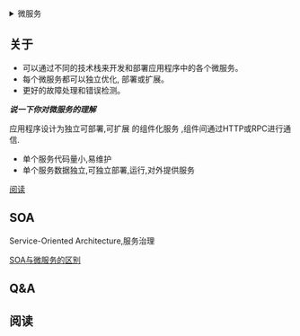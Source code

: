 <details>
<summary>微服务</summary>
<!-- TOC -->

- [关于](#关于)
- [SOA](#soa)
- [Q&A](#qa)
- [阅读](#阅读)

<!-- /TOC -->
</details>

## 关于

* 可以通过不同的技术栈来开发和部署应用程序中的各个微服务。
* 每个微服务都可以独立优化, 部署或扩展。
* 更好的故障处理和错误检测。

***说一下你对微服务的理解***

应用程序设计为独立可部署,可扩展 的组件化服务 ,组件间通过HTTP或RPC进行通信.

* 单个服务代码量小,易维护
* 单个服务数据独立,可独立部署,运行,对外提供服务

[阅读](https://blog.csdn.net/kde/article/details/51817622)

## SOA

Service-Oriented Architecture,服务治理

[SOA与微服务的区别](https://www.cnblogs.com/ynuo/p/5913955.html)

## Q&A

## 阅读




